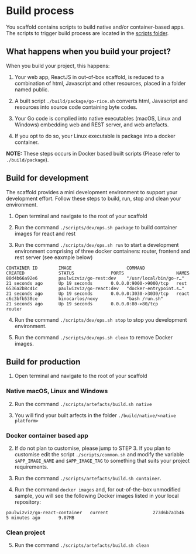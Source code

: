 # Build process

You scaffold contains scripts to build native and/or container-based apps. The scripts to trigger build process are located in the [scripts folder](../scripts).

## What happens when you build your project?

When you build your project, this happens:

1. Your web app, ReactJS in out-of-box scaffold, is reduced to a combination of html, Javascript and other resources, placed in a folder named public.

2. A built script `./build/package/go-rice.sh` converts html, Javascript and resources into source code containing byte codes.

3. Your Go code is complied into native executables (macOS, Linux and Windows) embedding web and REST server, and web artefacts.

4. If you opt to do so, your Linux executable is package into a docker container. 

**NOTE:** These steps occurs in Docker based built scripts (Please refer to `./build/package`).

## Build for development

The scaffold provides a mini development environment to support your development effort. Follow these steps to build, run, stop and clean your environment.

1. Open terminal and navigate to the root of your scaffold

2. Run the command `./scripts/dev/ops.sh package` to build container images for react and rest

3. Run the command `./scripts/dev/ops.sh run` to start a development environment comprising of three docker containers: router, frontend and rest server (see eaxmple below)
```
CONTAINER ID        IMAGE                     COMMAND                  CREATED             STATUS              PORTS                    NAMES
80d4b66a92e6        paulwizviz/go-rest:dev    "/usr/local/bin/go-r…"   21 seconds ago      Up 19 seconds       0.0.0.0:9000->9000/tcp   rest
6536a2b8c41c        paulwizviz/go-react:dev   "docker-entrypoint.s…"   21 seconds ago      Up 19 seconds       0.0.0.0:3030->3030/tcp   react
c6c3bfb538ce        binocarlos/noxy           "bash /run.sh"           21 seconds ago      Up 19 seconds       0.0.0.0:80->80/tcp       router
```

4. Run the command `./scripts/dev/ops.sh stop` to stop you development environment.

5. Run the command `./scripts/dev/ops.sh clean` to remove Docker images.

## Build for production

1. Open terminal and navigate to the root of your scaffold

### Native macOS, Linux and Windows

2. Run the command `./scripts/artefacts/build.sh native`

3. You will find your built arfects in the folder `./build/native/<native platform>`

### Docker container based app

2. If do not plan to customise, please jump to STEP 3. If you plan to customise edit the script `./scripts/common.sh` and modify the variable `$APP_IMAGE_NAME` and `$APP_IMAGE_TAG` to something that suits your project requirements.

3. Run the command `./scripts/artefacts/build.sh container`.

4. Run the command `docker images` and, for out-of-the-box unmodified sample, you will see the following Docker images listed in your local repository:
```
paulwizviz/go-react-container   current                 273d6b7a1b46        5 minutes ago       9.07MB
```

### Clean project

5. Run the command `./scripts/artefacts/build.sh clean`
